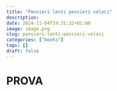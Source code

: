 ```yaml
---
title: "Pensieri lenti pensieri veloci"
description: 
date: 2024-11-04T19:31:32+01:00
image: image.png
slug: pensieri-lenti-pensieri-veloci
categories: ["books"]
tags: []
draft: false
---
```


# PROVA